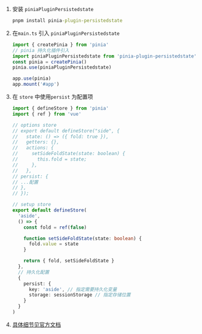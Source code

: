 1. 安装 `piniaPluginPersistedstate`

   ```cmd
   pnpm install pinia-plugin-persistedstate
   ```

2. 在`main.ts` 引入 `piniaPluginPersistedstate`

   ```ts
   import { createPinia } from 'pinia'
   // pinia 持久化插件引入
   import piniaPluginPersistedstate from 'pinia-plugin-persistedstate'
   const pinia = createPinia()
   pinia.use(piniaPluginPersistedstate)

   app.use(pinia)
   app.mount('#app')
   ```

3. 在 `store` 中使用`persist` 为配置项

   ```ts
   import { defineStore } from 'pinia'
   import { ref } from 'vue'

   // options store
   // export default defineStore("side", {
   //   state: () => ({ fold: true }),
   //   getters: {},
   //   actions: {
   //     setSideFoldState(state: boolean) {
   //       this.fold = state;
   //     },
   //   },
   // persist: {
   // ...配置
   // },
   // });

   // setup store
   export default defineStore(
     'aside',
     () => {
       const fold = ref(false)

       function setSideFoldState(state: boolean) {
         fold.value = state
       }

       return { fold, setSideFoldState }
     },
     // 持久化配置
     {
       persist: {
         key: 'aside', // 指定需要持久化变量
         storage: sessionStorage // 指定存储位置
       }
     }
   )
   ```

4. [具体细节见官方文档](https://prazdevs.github.io/pinia-plugin-persistedstate/zh/guide/)
